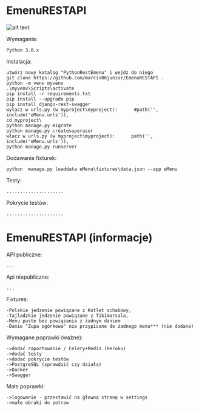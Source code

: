 EmenuRESTAPI 
===========

![alt text](https://github.com/[username]/[reponame]/blob/[branch]/image.jpg?raw=true)

Wymagania:

    Python 3.8.x

Instalacja:

	utwórz nowy katalog "PythonRestEmenu" i wejdz do niego
	git clone https://github.com/marcin86junior/EmenuRESTAPI .
	python -m venv myvenv
	.\myvenv\Scripts\activate
	pip install -r requirements.txt
	pip install --upgrade pip 
	pip install django-rest-swagger
	wyłacz w urls.py (w myproject\myproject):      #path('', include('eMenu.urls')),
	cd myproject\
	python manage.py migrate
	python manage.py createsuperuser
	włacz w urls.py (w myproject\myproject):      path('', include('eMenu.urls')),
	python manage.py runserver

Dodawanie fixturek:

	python  manage.py loaddata eMenu\fixtures\data.json --app eMenu

Testy:
	
	.....................

Pokrycie testów:

	.....................

EmenuRESTAPI (informacje)
===========

API publiczne:

	...

Api niepubliczne:

	...

Fixtures:

	-Polskie jedzenie powiązane z Kotlet schabowy,
	-Tajladzkie jedzenie powiązane z Tikimarsala,
	-Menu puste bez powiązania z żadnym daniem
	-Danie "Zupa ogórkowa" nie przypisane do żadnego menu*** (nie dodane)

Wymagane poprawki (ważne):

	->dodać raportowanie / Celery+Redis (Heroku)
	->dodać testy
	->dodać pokrycie testów
	->PostgreSQL (sprawdzić czy działa)
	->Docker
	->Swagger

Małe poprawki:

	->logowanie - przestawić na głowną stronę w settings
	->małe obraki do potraw 
